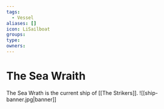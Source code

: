 ```yaml
---
tags:
  - Vessel
aliases: []
icon: LiSailboat
groups: 
type: 
owners:
---
```


# The Sea Wraith

The Sea Wrath is the current ship of [[The Strikers]].
![[ship-banner.jpg|banner]]
